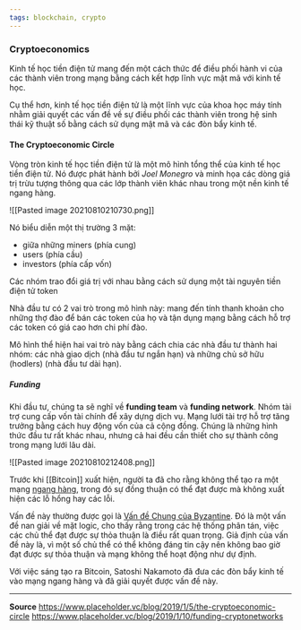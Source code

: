 ```yaml
---
tags: blockchain, crypto
---
```


### Cryptoeconomics
Kinh tế học tiền điện tử mang đến một cách thức để điều phối hành vi của các thành viên trong mạng bằng cách kết hợp lĩnh vực mật mã với kinh tế học.

Cụ thể hơn, kinh tế học tiền điện tử là một lĩnh vực của khoa học máy tính nhằm giải quyết các vấn đề về sự điều phối các thành viên trong hệ sinh thái kỹ thuật số bằng cách sử dụng mật mã và các đòn bẩy kinh tế.

#### The Cryptoeconomic Circle
Vòng tròn kinh tế học tiền điện tử là một mô hình tổng thể của kinh tế học tiền điện tử. Nó được phát hành bởi *Joel Monegro* và minh họa các dòng giá trị trừu tượng thông qua các lớp thành viên khác nhau trong một nền kinh tế ngang hàng.

![[Pasted image 20210810210730.png]]

Nó biểu diễn một thị trường 3 mặt:
- giữa những miners (phía cung)
- users (phía cầu) 
- investors (phía cấp vốn)

Các nhóm trao đổi giá trị với nhau bằng cách sử dụng một tài nguyên tiền điện tử token

Nhà đầu tư có 2 vai trò trong mô hình này: mang đến tính thanh khoản cho những thợ đào để bán các token của họ và tận dụng mạng bằng cách hỗ trợ các token có giá cao hơn chi phí đào. 

Mô hình thể hiện hai vai trò này bằng cách chia các nhà đầu tư thành hai nhóm: các nhà giao dịch (nhà đầu tư ngắn hạn) và những chủ sở hữu (hodlers) (nhà đầu tư dài hạn).

##### Funding
Khi đầu tư, chúng ta sẽ nghĩ về **funding team** và **funding network**. Nhóm tài trợ cung cấp vốn tài chính để xây dựng dịch vụ. Mạng lưới tài trợ hỗ trợ tăng trưởng bằng cách huy động vốn của cả cộng đồng. Chúng là những hình thức đầu tư rất khác nhau, nhưng cả hai đều cần thiết cho sự thành công trong mạng lưới lâu dài.

![[Pasted image 20210810212408.png]]

Trước khi [[Bitcoin]] xuất hiện, người ta đã cho rằng không thể tạo ra một mạng [ngang hàng](https://academy.binance.com/vi/articles/peer-to-peer-networks-explained), trong đó sự đồng thuận có thể đạt được mà không xuất hiện các lỗ hổng hay các lỗi.

Vấn đề này thường được gọi là [Vấn đề Chung của Byzantine](https://academy.binance.com/vi/articles/byzantine-fault-tolerance-explained). Đó là một vấn đề nan giải về mặt logic, cho thấy rằng trong các hệ thống phân tán, việc các chủ thể đạt được sự thỏa thuận là điều rất quan trọng. Giả định của vấn đề này là, vì một số chủ thể có thể không đáng tin cậy nên không bao giờ đạt được sự thỏa thuận và mạng không thể hoạt động như dự định. 

Với việc sáng tạo ra Bitcoin, Satoshi Nakamoto đã đưa các đòn bẩy kinh tế vào mạng ngang hàng và đã giải quyết được vấn đề này.

---

**Source**
https://www.placeholder.vc/blog/2019/1/5/the-cryptoeconomic-circle
https://www.placeholder.vc/blog/2019/1/10/funding-cryptonetworks
